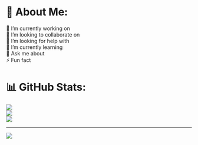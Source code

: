 # 💫 About Me:
🔭 I’m currently working on<br>👯 I’m looking to collaborate on<br>🤝 I’m looking for help with<br>🌱 I’m currently learning<br>💬 Ask me about<br>⚡ Fun fact

# 📊 GitHub Stats:
![](https://github-readme-stats.vercel.app/api?username=AlirezaAkbarpour&theme=merko&hide_border=false&include_all_commits=true&count_private=false)<br/>
![](https://github-readme-streak-stats.herokuapp.com/?user=AlirezaAkbarpour&theme=merko&hide_border=false)<br/>
![](https://github-readme-stats.vercel.app/api/top-langs/?username=AlirezaAkbarpour&theme=merko&hide_border=false&include_all_commits=true&count_private=false&layout=compact)

---
[![](https://visitcount.itsvg.in/api?id=AlirezaAkbarpour&icon=0&color=0)](https://visitcount.itsvg.in)

<!-- Proudly created with GPRM ( https://gprm.itsvg.in ) -->
